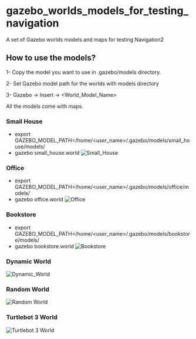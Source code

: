 # gazebo_worlds_models_for_testing_navigation
A set of Gazebo worlds models and maps for testing Navigation2

## How to use the models?

1- Copy the model you want to use in .gazebo/models directory.

2- Set Gazebo model path for the worlds with models directory

3- Gazebo -> Insert -> <World_Model_Name>

All the models come with maps.

### Small House
 - export GAZEBO_MODEL_PATH=/home/<user_name>/.gazebo/models/small_house/models/
 - gazebo small_house.world
 ![Small_House](https://github.com/mlherd/gazebo_worlds_models_for_testing_navigation/blob/master/worlds/small_house/small_house.jpg?raw=true)

### Office
 - export GAZEBO_MODEL_PATH=/home/<user_name>/.gazebo/models/office/models/
 - gazebo office.world
 ![Office](https://github.com/mlherd/gazebo_worlds_models_for_testing_navigation/blob/master/worlds/office/office.jpg?raw=true)
 
### Bookstore
 - export GAZEBO_MODEL_PATH=/home/<user_name>/.gazebo/models/bookstore/models/
 - gazebo bookstore.world
 ![Bookstore](https://github.com/mlherd/gazebo_worlds_models_for_testing_navigation/blob/master/worlds/bookstore/bookstore.jpg?raw=true)

### Dynamic World
 ![Dynamic_World](https://github.com/mlherd/gazebo_worlds_models_for_testing_navigation/blob/master/worlds/dynamic_world/dynamic_room.jpg?raw=true)
 
### Random World
![Random World](https://github.com/mlherd/gazebo_worlds_models_for_testing_navigation/blob/master/worlds/random_world/random_world.jpg?raw=true)
 
### Turtlebot 3 World
![Turtlebot 3 World](https://github.com/mlherd/gazebo_worlds_models_for_testing_navigation/blob/master/worlds/turtlebot3_world/tb_world.jpg?raw=true)

